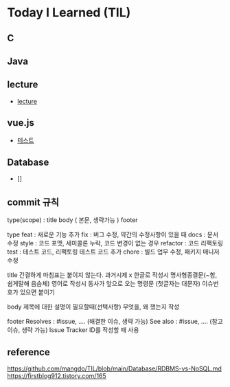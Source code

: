 # Today I Learned (TIL)

## C

## Java

## lecture
 + [lecture](./lecture/test.md)
## vue.js
 + [테스트](./vue.js/test.md)
## Database
 + []


## commit 규칙
type(scope) : title 
body ( 본문, 생략가능 )
footer

type
feat : 새로운 기능 추가
fix : 버그 수정, 약간의 수정사항이 있을 때
docs : 문서 수정
style : 코드 포맷, 세미콜론 누락, 코드 변경이 없는 경우
refactor : 코드 리팩토링
test : 테스트 코드, 리팩토링 테스트 코드 추가
chore : 빌드 업무 수정, 패키지 매니저 수정

title
간결하게 마침표는 붙이지 않는다.
과거시제 x
한글로 작성시 명사형종결문(~함, 쉽게말해 음슴체)
영어로 작성시 동사가 앞으로 오는 명령문 (첫글자는 대문자)
이슈번호가 있으면 붙이기

body
제목에 대한 설명이 필요할때(선택사항)
무엇을, 왜 했는지 작성

footer
Resolves : #issue, .... (해결한 이슈, 생략 가능)
See also : #issue, .... (참고 이슈, 생략 가능)
Issue Tracker ID를 작성할 때 사용

## reference
 https://github.com/mangdo/TIL/blob/main/Database/RDBMS-vs-NoSQL.md
 https://firstblog912.tistory.com/165
